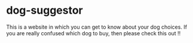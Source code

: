 # dog-suggestor

This is a website in which you can get to know about your dog choices. If you are really confused which dog to buy, then please check this out !!
